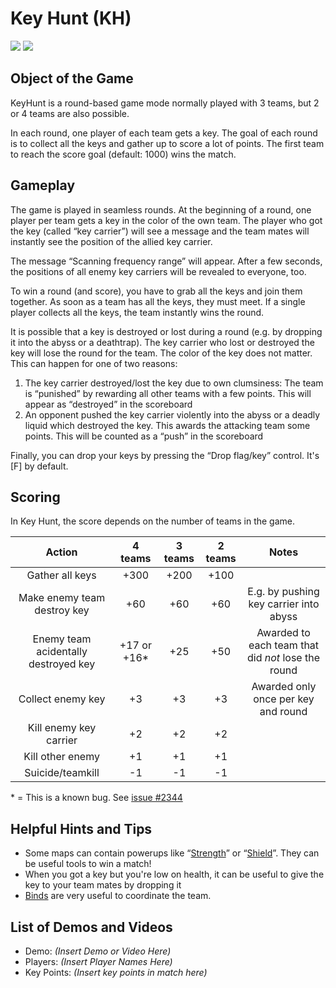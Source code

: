 Key Hunt (KH)
=============

![](http://pics.nexuizninjaz.com/images/6498jb823699s0xkz726.jpg)
![](http://pics.nexuizninjaz.com/images/wwkcbz3r5gtyuhwi.jpg)

Object of the Game
------------------

KeyHunt is a round-based game mode normally played with 3 teams, but 2 or 4 teams are also possible.

In each round, one player of each team gets a key. The goal of each round is to collect all the keys and gather up to score a lot of points. The first team to reach the score goal (default: 1000) wins the match.

Gameplay
--------
The game is played in seamless rounds. At the beginning of a round, one player per team gets a key in the color of the own team. The player who got the key (called “key carrier”) will see a message and the team mates will instantly see the position of the allied key carrier.

The message “Scanning frequency range” will appear. After a few seconds, the positions of all enemy key carriers will be revealed to everyone, too.

To win a round (and score), you have to grab all the keys and join them together. As soon as a team has all the keys, they must meet. If a single player collects all the keys, the team instantly wins the round.

It is possible that a key is destroyed or lost during a round (e.g. by dropping it into the abyss or a deathtrap). The key carrier who lost or destroyed the key will lose the round for the team. The color of the key does not matter. This can happen for one of two reasons:

1. The key carrier destroyed/lost the key due to own clumsiness: The team is “punished” by rewarding all other teams with a few points. This will appear as “destroyed” in the scoreboard
2. An opponent pushed the key carrier violently into the abyss or a deadly liquid which destroyed the key. This awards the attacking team some points. This will be counted as a “push” in the scoreboard

Finally, you can drop your keys by pressing the “Drop flag/key” control. It's [F] by default.

Scoring
-------

In Key Hunt, the score depends on the number of teams in the game.

| Action                                | 4 teams       | 3 teams | 2 teams | Notes                                              |
|:-------------------------------------:|:-------------:|:-------:|:-------:|:--------------------------------------------------:|
| Gather all keys                       | +300          | +200    | +100    |                                                    |
| Make enemy team destroy key           | +60           | +60     | +60     | E.g. by pushing key carrier into abyss             |
| Enemy team acidentally destroyed key  | +17 or +16*   | +25     | +50     | Awarded to each team that did *not* lose the round |
| Collect enemy key                     | +3            | +3      | +3      | Awarded only once per key and round                |
| Kill enemy key carrier                | +2            | +2      | +2      |                                                    |
| Kill other enemy                      | +1            | +1      | +1      |                                                    |
| Suicide/teamkill                      | -1            | -1      | -1      |                                                    |

\* = This is a known bug. See [issue #2344](https://gitlab.com/xonotic/xonotic-data.pk3dir/issues/2344)

Helpful Hints and Tips
----------------------

- Some maps can contain powerups like “[Strength](Powerups#strength)” or “[Shield](Powerups#shield)”. They can be useful tools to win a match!
- When you got a key but you're low on health, it can be useful to give the key to your team mates by dropping it
- [Binds](Binds) are very useful to coordinate the team.

List of Demos and Videos
------------------------

-   Demo: _(Insert Demo or Video Here)_
-   Players: _(Insert Player Names Here)_
-   Key Points: _(Insert key points in match here)_

